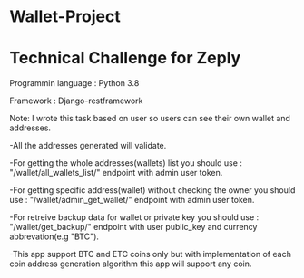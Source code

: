 # Wallet-Project
# Technical Challenge for Zeply
Programmin language : Python 3.8

Framework : Django-restframework

Note: I wrote this task based on user so users can see their own wallet and addresses. 

-All the addresses generated will validate.

-For getting the whole addresses(wallets) list you should use : "/wallet/all_wallets_list/" endpoint with admin user token.

-For getting specific address(wallet) without checking the owner you should use : "/wallet/admin_get_wallet/" endpoint with admin user token.

-For retreive backup data for wallet or private key you should use : "/wallet/get_backup/" endpoint with user public_key and currency abbrevation(e.g "BTC").

-This app support BTC and ETC coins only but with implementation of each coin address generation algorithm this app will support any coin.
